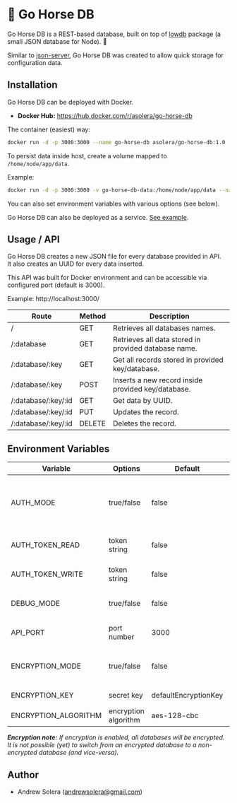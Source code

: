 # :horse: Go Horse DB 

Go Horse DB is a REST-based database, built on top of [lowdb](https://github.com/typicode/lowdb) package (a small JSON database for Node). :horse:

Similar to [json-server](https://github.com/typicode/json-server), Go Horse DB was created to allow quick storage for configuration data. 

## Installation

Go Horse DB can be deployed with Docker.

- **Docker Hub:** https://hub.docker.com/r/asolera/go-horse-db

The container (easiest) way:

```sh
docker run -d -p 3000:3000 --name go-horse-db asolera/go-horse-db:1.0
```

To persist data inside host, create a volume mapped to `/home/node/app/data`.

Example:

```sh
docker run -d -p 3000:3000 -v go-horse-db-data:/home/node/app/data --name go-horse-db asolera/go-horse-db:1.0
```

You can also set environment variables with various options (see below).

Go Horse DB can also be deployed as a service. [See example](docker-stack.yml).

## Usage / API

Go Horse DB creates a new JSON file for every database provided in API.  
It also creates an UUID for every data inserted.

This API was built for Docker environment and can be accessible via configured port (default is 3000).

Example: http://localhost:3000/

| **Route** | **Method** | **Description** |
|---|---|---|
| / | GET | Retrieves all databases names. |
| /:database | GET | Retrieves all data stored in provided database name. |
| /:database/:key | GET | Get all records stored in provided key/database. |
| /:database/:key | POST | Inserts a new record inside provided key/database. |
| /:database/:key/:id | GET | Get data by UUID. |
| /:database/:key/:id | PUT | Updates the record. |
| /:database/:key/:id | DELETE | Deletes the record. |

## Environment Variables

| **Variable** | **Options** | **Default** | **Description** |
|---|---|---|---|
| AUTH_MODE | true/false | false | Enables token authentication (token must be passed in every request) |
| AUTH_TOKEN_READ | token string | false | Token for read only requests. |
| AUTH_TOKEN_WRITE | token string | false | Token for write requests. |
| DEBUG_MODE | true/false | false | Enables debug mode in console. |
| API_PORT | port number | 3000 | API port for listening requests. |
| ENCRYPTION_MODE | true/false | false | Enables database (JSON file) encryption.* |
| ENCRYPTION_KEY | secret key | defaultEncryptionKey | Secret key for encryption. |
| ENCRYPTION_ALGORITHM | encryption algorithm | aes-128-cbc | Encryption algorithm. |

_**Encryption note:** If encryption is enabled, all databases will be encrypted. It is not possible (yet) to switch from an encrypted database to a non-encrypted database (and vice-versa)._

## Author

- Andrew Solera (andrewsolera@gmail.com)